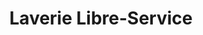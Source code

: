 ---
title: "Laverie Libre-Service"
url: /fontenay-sous-bois/laverie-libre-service/
shop: blanchisserie
---